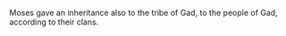 Moses gave an inheritance also to the tribe of Gad, to the people of Gad, according to their clans.

